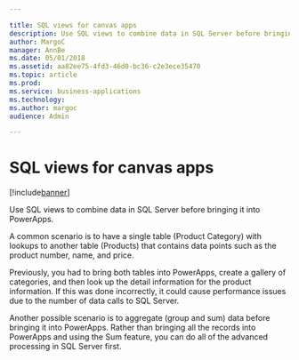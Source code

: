 ```yaml
---

title: SQL views for canvas apps
description: Use SQL views to combine data in SQL Server before bringing it into PowerApps.
author: MargoC
manager: AnnBe
ms.date: 05/01/2018
ms.assetid: aa82ee75-4fd3-46d0-bc36-c2e3ece35470
ms.topic: article
ms.prod: 
ms.service: business-applications
ms.technology: 
ms.author: margoc
audience: Admin

---
```

#  SQL views for canvas apps




[!include[banner](../../../../includes/banner.md)]

Use SQL views to combine data in SQL Server before bringing it into PowerApps.

A common scenario is to have a single table (Product Category) with lookups to
another table (Products) that contains data points such as the product number,
name, and price.

Previously, you had to bring both tables into PowerApps, create a gallery of
categories, and then look up the detail information for the product information.
If this was done incorrectly, it could cause performance issues due to the
number of data calls to SQL Server.

Another possible scenario is to aggregate (group and sum) data before bringing
it into PowerApps. Rather than bringing all the records into PowerApps and using
the Sum feature, you can do all of the advanced processing in SQL Server first.
